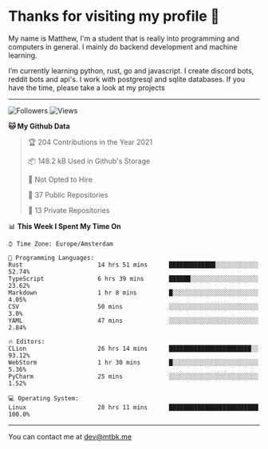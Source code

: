 # Thanks for visiting my profile 👋
My name is Matthew, I'm a student that is really into programming and computers in general. I mainly do backend development and machine learning.

I’m currently learning python, rust, go and javascript. I create discord bots, reddit bots and api's. I work with postgresql and sqlite databases. If you have the time, please take a look at my projects

---
![Followers](https://img.shields.io/github/followers/DankDumpster?style=social)
![Views](https://komarev.com/ghpvc/?username=DankDumpster&style=flat-square&color=green)
<!--START_SECTION:waka-->
**🐱 My Github Data** 

> 🏆 204 Contributions in the Year 2021
 > 
> 📦 148.2 kB Used in Github's Storage 
 > 
> 🚫 Not Opted to Hire
 > 
> 📜 37 Public Repositories 
 > 
> 🔑 13 Private Repositories  
 > 
📊 **This Week I Spent My Time On** 

```text
⌚︎ Time Zone: Europe/Amsterdam

💬 Programming Languages: 
Rust                     14 hrs 51 mins      █████████████░░░░░░░░░░░░   52.74% 
TypeScript               6 hrs 39 mins       ██████░░░░░░░░░░░░░░░░░░░   23.62% 
Markdown                 1 hr 8 mins         █░░░░░░░░░░░░░░░░░░░░░░░░   4.05% 
CSV                      50 mins             ░░░░░░░░░░░░░░░░░░░░░░░░░   3.0% 
YAML                     47 mins             ░░░░░░░░░░░░░░░░░░░░░░░░░   2.84%

🔥 Editors: 
CLion                    26 hrs 14 mins      ███████████████████████░░   93.12% 
WebStorm                 1 hr 30 mins        █░░░░░░░░░░░░░░░░░░░░░░░░   5.36% 
PyCharm                  25 mins             ░░░░░░░░░░░░░░░░░░░░░░░░░   1.52%

💻 Operating System: 
Linux                    28 hrs 11 mins      █████████████████████████   100.0%

```


<!--END_SECTION:waka-->
-------

You can contact me at dev@mtbk.me
